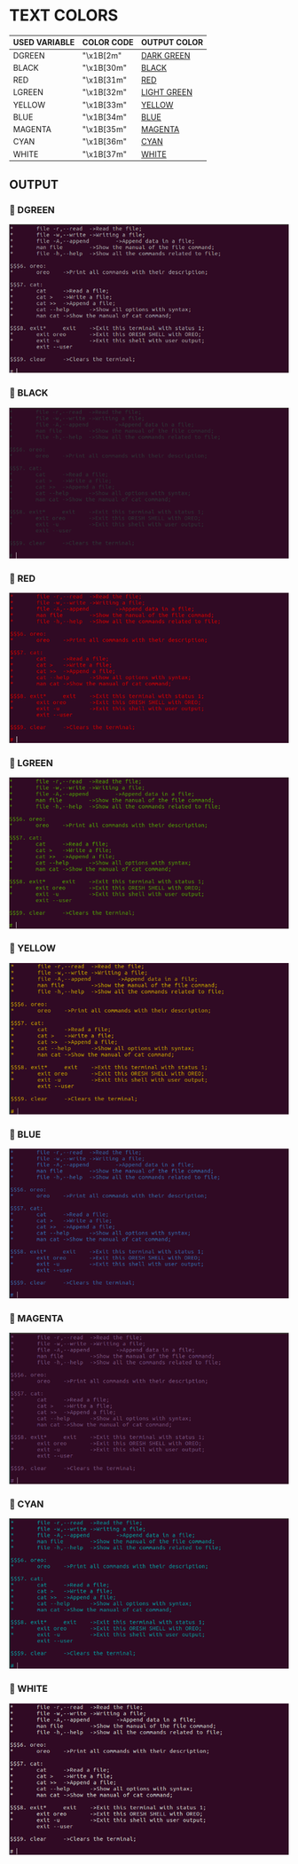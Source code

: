 # TEXT COLORS

 USED VARIABLE | COLOR CODE | OUTPUT COLOR
---------------|------------|--------------
 DGREEN | "\x1B[2m" | [DARK GREEN](#rocket-DGREEN)
 BLACK | "\x1B[30m" | [BLACK](#rocket-BLACK)
 RED | "\x1B[31m" | [RED](#rocket-RED)
 LGREEN | "\x1B[32m" | [LIGHT GREEN](#rocket-LGREEN)
 YELLOW | "\x1B[33m" | [YELLOW](#rocket-YELLOW)
 BLUE | "\x1B[34m" | [BLUE](#rocket-BLUE)
 MAGENTA | "\x1B[35m" | [MAGENTA](#rocket-MAGENTA)
 CYAN | "\x1B[36m" | [CYAN](#rocket-CYAN)
 WHITE | "\x1B[37m" | [WHITE](#rocket-WHITE)

## OUTPUT

### :rocket: DGREEN

![green](../img/DGREEN.png)

### :rocket: BLACK

![BLACK](../img/BLACK.png)

### :rocket: RED

![RED](../img/RED.png)

### :rocket: LGREEN

![LGREEN](../img/LGREEN.png)

### :rocket: YELLOW

![YELLOW](../img/YELLOW.png)

### :rocket: BLUE

![BLUE](../img/BLUE.png)

### :rocket: MAGENTA

![MAGENTA](../img/MAGENTA.png)

### :rocket: CYAN

![CYAN](../img/CYAN.png)

### :rocket: WHITE

![WHITE](../img/WHITE.png)